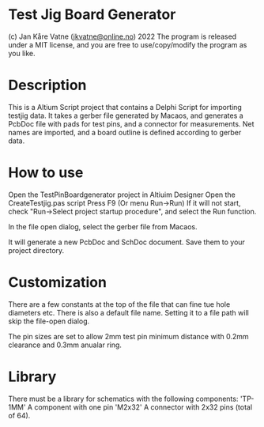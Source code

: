 # Test Jig Board Generator

(c) Jan Kåre Vatne (jkvatne@online.no) 2022
The program is released under a MIT license, and you are free to use/copy/modify the program as you like.

# Description
This is a Altium Script project that contains a Delphi Script for importing testjig data.
It takes a gerber file generated by Macaos, and generates a PcbDoc file with pads for test pins, and a connector for measurements. Net names are imported, and a board outline is defined according to gerber data.

# How to use
Open the TestPinBoardgenerator project in Altiuim Designer
Open the CreateTestjig.pas script
Press F9 (Or menu Run->Run)
If it will not start, check "Run->Select project startup procedure", and select the Run function.

In the file open dialog, select the gerber file from Macaos.

It will generate a new PcbDoc and SchDoc document. Save them to your project directory.

# Customization
There are a few constants at the top of the file that can fine tue hole diameters etc.
There is also a default file name. Setting it to a file path will skip the file-open dialog.

The pin sizes are set to allow 2mm test pin minimum distance with 0.2mm clearance and 0.3mm anualar ring.

# Library
There must be a library for schematics with the following components:
'TP-1MM'    A component with one pin
'M2x32'     A connector with 2x32 pins (total of 64).


